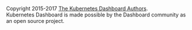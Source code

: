 Copyright 2015-2017 [The Kubernetes Dashboard Authors](https://github.com/kubernetes/dashboard/graphs/contributors). <br>
Kubernetes Dashboard is made possible by the Dashboard community as an open source project.